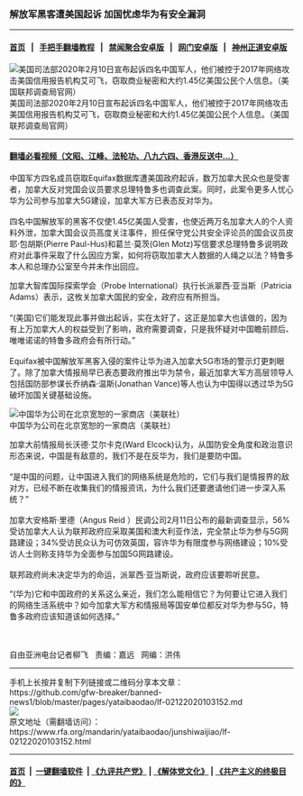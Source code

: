 ### 解放军黑客遭美国起诉  加国忧虑华为有安全漏洞
------------------------

#### [首页](https://github.com/gfw-breaker/banned-news1/blob/master/README.md) &nbsp;&nbsp;|&nbsp;&nbsp; [手把手翻墙教程](https://github.com/gfw-breaker/guides/wiki) &nbsp;&nbsp;|&nbsp;&nbsp; [禁闻聚合安卓版](https://github.com/gfw-breaker/bn-android) &nbsp;&nbsp;|&nbsp;&nbsp; [网门安卓版](https://github.com/oGate2/oGate) &nbsp;&nbsp;|&nbsp;&nbsp; [神州正道安卓版](https://github.com/SzzdOgate/update) 



<div id="headerimg">
 <img alt="美国司法部2020年2月10日宣布起诉四名中国军人，他们被控于2017年网络攻击美国信用报告机构艾可飞，窃取商业秘密和大约1.45亿美国公民个人信息。（美国联邦调查局官网）" src="https://www.rfa.org/mandarin/yataibaodao/junshiwaijiao/lf-02122020103152.html/0212d.jpg/image" title="美国司法部2020年2月10日宣布起诉四名中国军人，他们被控于2017年网络攻击美国信用报告机构艾可飞，窃取商业秘密和大约1.45亿美国公民个人信息。（美国联邦调查局官网）"/>
 <div id="headerimgcontents">
  <div id="headerimgcaption">
   <span>
    美国司法部2020年2月10日宣布起诉四名中国军人，他们被控于2017年网络攻击美国信用报告机构艾可飞，窃取商业秘密和大约1.45亿美国公民个人信息。（美国联邦调查局官网）
   </span>
   <!-- zoomattribute -->
  </div>
  <!-- headerimgcaption -->
 </div>
 <!-- headerimagecontents -->
</div>

<hr/>


#### [翻墙必看视频（文昭、江峰、法轮功、八九六四、香港反送中...）](https://github.com/gfw-breaker/banned-news1/blob/master/pages/link3.md)

<div id="storytext">
 <div>
  <div class="slot_header">
  </div>
 </div>
 <p>
  中国军方四名成员窃取Equifax数据库遭美国政府起诉，数万加拿大民众也是受害者，加拿大反对党国会议员要求总理特鲁多也调查此案。同时，此案令更多人忧心华为公司参与加拿大5G建设，加拿大军方已表态反对华为。
  <br/>
  <br/>
  四名中国解放军的黑客不仅使1.45亿美国人受害，也使近两万名加拿大人的个人资料外泄，加拿大国会议员高度关注事件，担任保守党公共安全评论员的国会议员皮耶·包胡斯(Pierre Paul-Hus)和葛兰·莫茨(Glen Motz)写信要求总理特鲁多说明政府对此事件采取了什么因应方案，如何将窃取加拿大人数据的人绳之以法？特鲁多本人和总理办公室至今并未作出回应。
 </p>
 <p>
 </p>
 <p>
 </p>
 <p>
  加拿大智库国际探索学会（Probe International）执行长派翠西·亚当斯（Patricia Adams）表示，这攸关加拿大国民的安全，政府应有所担当。
  <br/>
  <br/>
  “(美国)它们能发现此事并做出起诉，实在太好了，这正是加拿大也该做的，因为有上万加拿大人的权益受到了影响，政府需要调查，只是我怀疑对中国瞻前顾后、唯唯诺诺的特鲁多政府会有所行动。”
  <br/>
  <br/>
  Equifax被中国解放军黑客入侵的案件让华为进入加拿大5G市场的警示灯更刺眼了。除了加拿大情报局早已表态要政府推出华为禁令，最近加拿大军方高层领导人包括国防部参谋长乔纳森·温斯(Jonathan Vance)等人也认为中国得以透过华为5G破坏加国关键基础设施。
 </p>
 <p>
  <div class="image-inline captioned" style="width:680px;">
   <div style="width:680px;">
    <img alt="中国华为公司在北京宽恕的一家商店（美联社）" src="https://www.rfa.org/mandarin/yataibaodao/junshiwaijiao/lf-02122020103152.html/0212v.jpg" title="中国华为公司在北京宽恕的一家商店（美联社）"/>
   </div>
   <div class="image-caption">
    <span style="width:680px;">
     中国华为公司在北京宽恕的一家商店（美联社）
    </span>
    <span class="copyright">
    </span>
   </div>
  </div>
 </p>
 <p>
  加拿大前情报局长沃德·艾尔卡克(Ward Elcock)认为，从国防安全角度和政治意识形态来说，中国是有敌意的，我们不是在反华为，我们是要防中国。
  <br/>
  <br/>
  “是中国的问题，让中国进入我们的网络系统是危险的，它们与我们是情报界的敌对方，已经不断在收集我们的情报资讯，为什么我们还要邀请他们进一步深入系统？”
  <br/>
  <br/>
  加拿大安格斯·里德（Angus Reid ）民调公司2月11日公布的最新调查显示，56%受访加拿大人认为联邦政府应采取美国和澳大利亚作法，完全禁止华为参与5G网路建设；34%受访民众认为可仿效英国，容许华为有限度参与网络建设；10%受访人士则称支持华为全面参与加国5G网路建设。
  <br/>
  <br/>
  联邦政府尚未决定华为的命运，派翠西·亚当斯说，政府应该要聆听民意。
 </p>
 <p>
  “(华为)它和中国政府的关系这么亲近，我们怎么能相信它？为何要让它进入我们的网络生活系统中？如今加拿大军方和情报局等国安单位都反对华为参与5G，特鲁多政府应该知道该如何选择。”
 </p>
 <p>
  <br/>
  <br/>
  自由亚洲电台记者柳飞   责编：嘉远   网编：洪伟
 </p>
</div>

<hr/>
手机上长按并复制下列链接或二维码分享本文章：<br/>
https://github.com/gfw-breaker/banned-news1/blob/master/pages/yataibaodao/lf-02122020103152.md <br/>
<a href='https://github.com/gfw-breaker/banned-news1/blob/master/pages/yataibaodao/lf-02122020103152.md'><img src='https://github.com/gfw-breaker/banned-news1/blob/master/pages/yataibaodao/lf-02122020103152.md.png'/></a> <br/>
原文地址（需翻墙访问）：https://www.rfa.org/mandarin/yataibaodao/junshiwaijiao/lf-02122020103152.html


------------------------
#### [首页](https://github.com/gfw-breaker/banned-news1/blob/master/README.md) &nbsp;|&nbsp; [一键翻墙软件](https://github.com/gfw-breaker/nogfw/blob/master/README.md) &nbsp;| [《九评共产党》](https://github.com/gfw-breaker/9ping.md/blob/master/README.md#九评之一评共产党是什么) | [《解体党文化》](https://github.com/gfw-breaker/jtdwh.md/blob/master/README.md) | [《共产主义的终极目的》](https://github.com/gfw-breaker/gczydzjmd.md/blob/master/README.md)


<img src='http://gfw-breaker.win/banned-news/pages/yataibaodao/lf-02122020103152.md' width='0px' height='0px'/>